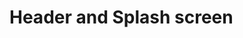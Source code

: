 # Header and Splash screen 


[Git branch]:(https://github.com/codiku/react-native-todolist/tree/003-EN-header)
[Splash image]:(https://github.com/codiku/ressources/blob/master/RN_todo_splash.png)
[Logo image]:(https://github.com/codiku/ressources/blob/master/RN_todo_logo.png)